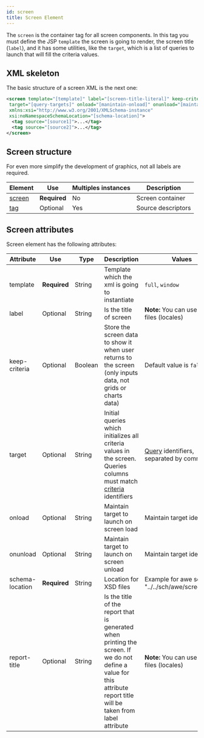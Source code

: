 ```yaml
---
id: screen
title: Screen Element
---
```



The `screen` is the container tag for all screen components. In this tag you must define the JSP `template` the screen is going to render, the screen title (`label`), and it has some utilities, like the `target`, which is a list of queries to launch that will fill the criteria values.

## XML skeleton

The basic structure of a screen XML is the next one:

```xml
<screen template="[template]" label="[screen-title-literal]" keep-criteria="[keep-criteria]" 
 target="[query-targets]" onload="[manintain-onload]" onunload="[maintain-onunload]"
 xmlns:xsi="http://www.w3.org/2001/XMLSchema-instance"
 xsi:noNamespaceSchemaLocation="[schema-location]">
  <tag source="[source1]">...</tag>
  <tag source="[source2]">...</tag>
</screen>
```

## Screen structure

For even more simplify the development of graphics, not all labels are required.

| Element                      | Use          | Multiples instances    | Description                          |
| ---------------------------- | -------------|------------------------|--------------------------------------|
| [screen](#screen-attributes) | **Required** | No                     | Screen container                     |
| [tag](tags.md)               | Optional     | Yes                    | Source descriptors                   |

## Screen attributes

Screen element has the following attributes:

| Attribute     | Use          | Type    | Description                   |   Values                                    |
| ------------- | ------------ | ------- | ----------------------------- |---------------------------------------------|
| template      | **Required** | String  | Template which the xml is going to instantiate | `full`, `window`           |
| label         | Optional     | String  | Is the title of screen        | **Note:** You can use [i18n](i18n-internationalization.md) files (locales)   |
| keep-criteria | Optional     | Boolean | Store the screen data to show it when user returns to the screen (only inputs data, not grids or charts data) | Default value is `false` |
| target        | Optional     | String  | Initial queries which initializes all criteria values in the screen. Queries columns must match [criteria](criteria.md) identifiers | [Query](query-definition.md) identifiers, separated by commas `,` |
| onload        | Optional     | String  | Maintain target to launch on screen load | Maintain target identifier       |
| onunload      | Optional     | String  | Maintain target to launch on screen unload | Maintain target identifier     |
|schema-location| **Required** | String  | Location for XSD files | Example for awe screens: "../../sch/awe/screen.xsd"
| report-title  | Optional     | String  | Is the title of the report that is generated when printing the screen. If we do not define a value for this attribute report title will be taken from label attribute | **Note:** You can use [i18n](i18n-internationalization.md) files (locales)   |
